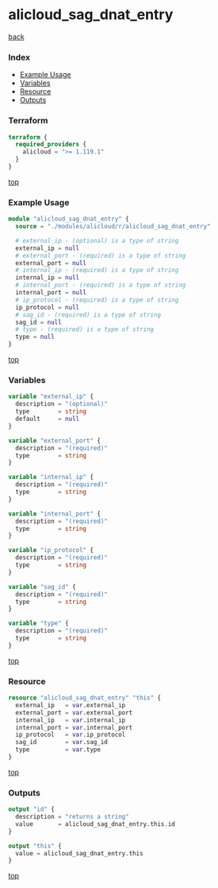 # alicloud_sag_dnat_entry

[back](../alicloud.md)

### Index

- [Example Usage](#example-usage)
- [Variables](#variables)
- [Resource](#resource)
- [Outputs](#outputs)

### Terraform

```terraform
terraform {
  required_providers {
    alicloud = ">= 1.119.1"
  }
}
```

[top](#index)

### Example Usage

```terraform
module "alicloud_sag_dnat_entry" {
  source = "./modules/alicloud/r/alicloud_sag_dnat_entry"

  # external_ip - (optional) is a type of string
  external_ip = null
  # external_port - (required) is a type of string
  external_port = null
  # internal_ip - (required) is a type of string
  internal_ip = null
  # internal_port - (required) is a type of string
  internal_port = null
  # ip_protocol - (required) is a type of string
  ip_protocol = null
  # sag_id - (required) is a type of string
  sag_id = null
  # type - (required) is a type of string
  type = null
}
```

[top](#index)

### Variables

```terraform
variable "external_ip" {
  description = "(optional)"
  type        = string
  default     = null
}

variable "external_port" {
  description = "(required)"
  type        = string
}

variable "internal_ip" {
  description = "(required)"
  type        = string
}

variable "internal_port" {
  description = "(required)"
  type        = string
}

variable "ip_protocol" {
  description = "(required)"
  type        = string
}

variable "sag_id" {
  description = "(required)"
  type        = string
}

variable "type" {
  description = "(required)"
  type        = string
}
```

[top](#index)

### Resource

```terraform
resource "alicloud_sag_dnat_entry" "this" {
  external_ip   = var.external_ip
  external_port = var.external_port
  internal_ip   = var.internal_ip
  internal_port = var.internal_port
  ip_protocol   = var.ip_protocol
  sag_id        = var.sag_id
  type          = var.type
}
```

[top](#index)

### Outputs

```terraform
output "id" {
  description = "returns a string"
  value       = alicloud_sag_dnat_entry.this.id
}

output "this" {
  value = alicloud_sag_dnat_entry.this
}
```

[top](#index)
